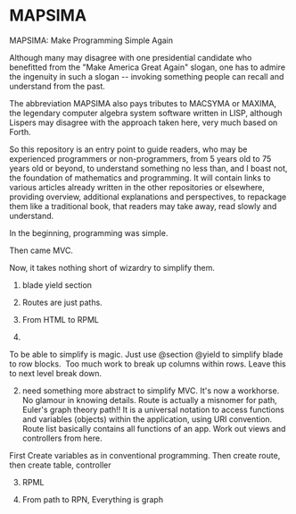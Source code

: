# MAPSIMA
MAPSIMA: Make Programming Simple Again

Although many may disagree with one presidential candidate who benefitted from the "Make America Great Again" slogan, one has to admire the ingenuity in such a slogan -- invoking something people can recall and understand from the past.

The abbreviation MAPSIMA also pays tributes to MACSYMA or MAXIMA, the legendary computer algebra system software written in LISP, although Lispers may disagree with the approach taken here, very much based on Forth.

So this repository is an entry point to guide readers, who may be experienced programmers or non-programmers, from 5 years old to 75 years old or beyond, to understand something no less than, and I boast not, the foundation of mathematics and programming. It will contain links to various articles already written in the other repositories or elsewhere, providing overview, additional explanations and perspectives, to repackage them like a traditional book, that readers may take away, read slowly and understand.

In the beginning, programming was simple.

Then came MVC.

Now, it takes nothing short of wizardry to simplify them.

1) blade yield section
2) Routes are just paths.
3) From HTML to RPML

1)
To be able to simplify is magic.
Just use @section @yield to simplify blade to row blocks. 
Too much work to break up columns within rows. Leave this to next level break down.

2) need something more abstract to simplify MVC. It's now a workhorse. No glamour in knowing details.
Route is actually a misnomer for path, Euler's graph theory path!!
It is a universal notation to access functions and variables (objects) within the application, using URI convention. 
Route list basically contains all functions of an app. Work out views and controllers from here.

First Create variables as in conventional programming. Then create route, then create table, controller 

3) RPML

4) From path to RPN, Everything is graph 
